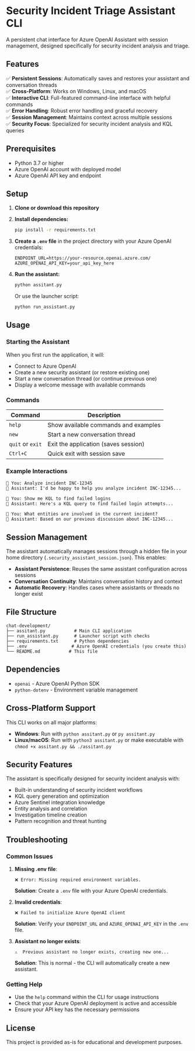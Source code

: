 # Security Incident Triage Assistant CLI

A persistent chat interface for Azure OpenAI Assistant with session management, designed specifically for security incident analysis and triage.

## Features

✅ **Persistent Sessions**: Automatically saves and restores your assistant and conversation threads  
✅ **Cross-Platform**: Works on Windows, Linux, and macOS  
✅ **Interactive CLI**: Full-featured command-line interface with helpful commands  
✅ **Error Handling**: Robust error handling and graceful recovery  
✅ **Session Management**: Maintains context across multiple sessions  
✅ **Security Focus**: Specialized for security incident analysis and KQL queries  

## Prerequisites

- Python 3.7 or higher
- Azure OpenAI account with deployed model
- Azure OpenAI API key and endpoint

## Setup

1. **Clone or download this repository**

2. **Install dependencies:**
   ```bash
   pip install -r requirements.txt
   ```

3. **Create a `.env` file** in the project directory with your Azure OpenAI credentials:
   ```env
   ENDPOINT_URL=https://your-resource.openai.azure.com/
   AZURE_OPENAI_API_KEY=your_api_key_here
   ```

4. **Run the assistant:**
   ```bash
   python assitant.py
   ```
   
   Or use the launcher script:
   ```bash
   python run_assistant.py
   ```

## Usage

### Starting the Assistant

When you first run the application, it will:
- Connect to Azure OpenAI
- Create a new security assistant (or restore existing one)
- Start a new conversation thread (or continue previous one)
- Display a welcome message with available commands

### Commands

| Command | Description |
|---------|-------------|
| `help` | Show available commands and examples |
| `new` | Start a new conversation thread |
| `quit` or `exit` | Exit the application (saves session) |
| `Ctrl+C` | Quick exit with session save |

### Example Interactions

```
💬 You: Analyze incident INC-12345
🤖 Assistant: I'd be happy to help you analyze incident INC-12345...

💬 You: Show me KQL to find failed logins
🤖 Assistant: Here's a KQL query to find failed login attempts...

💬 You: What entities are involved in the current incident?
🤖 Assistant: Based on our previous discussion about INC-12345...
```

## Session Management

The assistant automatically manages sessions through a hidden file in your home directory (`.security_assistant_session.json`). This enables:

- **Assistant Persistence**: Reuses the same assistant configuration across sessions
- **Conversation Continuity**: Maintains conversation history and context
- **Automatic Recovery**: Handles cases where assistants or threads no longer exist

## File Structure

```
chat-development/
├── assitant.py           # Main CLI application
├── run_assistant.py      # Launcher script with checks
├── requirements.txt      # Python dependencies
├── .env                 # Azure OpenAI credentials (you create this)
└── README.md           # This file
```

## Dependencies

- `openai` - Azure OpenAI Python SDK
- `python-dotenv` - Environment variable management

## Cross-Platform Support

This CLI works on all major platforms:

- **Windows**: Run with `python assitant.py` or `py assitant.py`
- **Linux/macOS**: Run with `python3 assitant.py` or make executable with `chmod +x assitant.py && ./assitant.py`

## Security Features

The assistant is specifically designed for security incident analysis with:

- Built-in understanding of security incident workflows
- KQL query generation and optimization
- Azure Sentinel integration knowledge
- Entity analysis and correlation
- Investigation timeline creation
- Pattern recognition and threat hunting

## Troubleshooting

### Common Issues

1. **Missing .env file**:
   ```
   ❌ Error: Missing required environment variables.
   ```
   **Solution**: Create a `.env` file with your Azure OpenAI credentials.

2. **Invalid credentials**:
   ```
   ❌ Failed to initialize Azure OpenAI client
   ```
   **Solution**: Verify your `ENDPOINT_URL` and `AZURE_OPENAI_API_KEY` in the `.env` file.

3. **Assistant no longer exists**:
   ```
   ⚠️  Previous assistant no longer exists, creating new one...
   ```
   **Solution**: This is normal - the CLI will automatically create a new assistant.

### Getting Help

- Use the `help` command within the CLI for usage instructions
- Check that your Azure OpenAI deployment is active and accessible
- Ensure your API key has the necessary permissions

## License

This project is provided as-is for educational and development purposes.
